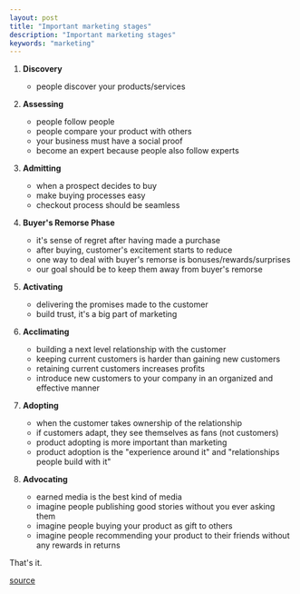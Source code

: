 ```yaml
---
layout: post
title: "Important marketing stages"
description: "Important marketing stages"
keywords: "marketing"
---
```


1. **Discovery**

    - people discover your products/services

1. **Assessing**

    - people follow people
    - people compare your product with others
    - your business must have a social proof
    - become an expert because people also follow experts

2. **Admitting**

    - when a prospect decides to buy
    - make buying processes easy
    - checkout process should be seamless

3. **Buyer's Remorse Phase**

    - it's sense of regret after having made a purchase
    - after buying, customer's excitement starts to reduce
    - one way to deal with buyer's remorse is bonuses/rewards/surprises
    - our goal should be to keep them away from buyer's remorse

4. **Activating**
    
    - delivering the promises made to the customer
    - build trust, it's a big part of marketing

5. **Acclimating**

    - building a next level relationship with the customer
    - keeping current customers is harder than gaining new customers
    - retaining current customers increases profits
    - introduce new customers to your company in an organized and effective manner

6. **Adopting**

    - when the customer takes ownership of the relationship
    - if customers adapt, they see themselves as fans (not customers)
    - product adopting is more important than marketing
    - product adoption is the "experience around it" and "relationships people build with it"

7. **Advocating**

    - earned media is the best kind of media
    - imagine people publishing good stories without you ever asking them
    - imagine people buying your product as gift to others
    - imagine people recommending your product to their friends without any rewards in returns

That's it.

[source](https://www.omnikick.com/marketing-stages/)